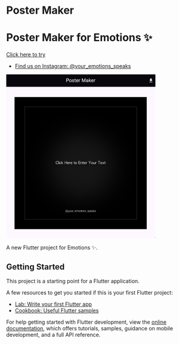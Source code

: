 # Poster Maker
# Poster Maker for Emotions ✨
<a href="https://poster-maker-weld.vercel.app"> Click here to try </a>


- [Find us on Instagram: @your_emotions_speaks](https://www.instagram.com/your_emotions_speaks/)

<p align="left">
  <img src="https://github.com/ekrajghimire/Poster-Maker/blob/main/poster-maker.png" alt="Description" width="400"/>
</p>



A new Flutter project for Emotions ✨.

## Getting Started

This project is a starting point for a Flutter application.

A few resources to get you started if this is your first Flutter project:

- [Lab: Write your first Flutter app](https://docs.flutter.dev/get-started/codelab)
- [Cookbook: Useful Flutter samples](https://docs.flutter.dev/cookbook)

For help getting started with Flutter development, view the
[online documentation](https://docs.flutter.dev/), which offers tutorials,
samples, guidance on mobile development, and a full API reference.
